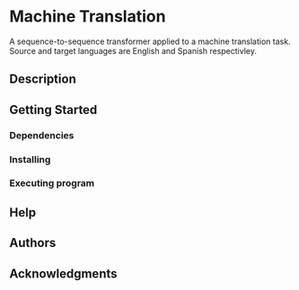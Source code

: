 # Machine Translation

A sequence-to-sequence transformer applied to a machine translation task. Source and target languages are English and Spanish respectivley. 

## Description

## Getting Started

### Dependencies

### Installing

### Executing program

## Help

## Authors

## Acknowledgments
